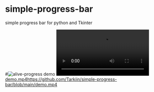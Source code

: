# simple-progress-bar
simple progress bar for python and Tkinter

#![alive-progress demo](https://raw.githubusercontent.com/rsalmei/alive-progress/main/img/alive-demo.gif)
![alive-progress demo](https://github.com/Tarkiin/simple-progress-bar/raw/main/demo.mp4)
[demo.mp4](https://github.com/Tarkiin/simple-progress-bar/blob/main/demo.mp4)https://github.com/Tarkiin/simple-progress-bar/blob/main/demo.mp4
